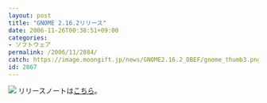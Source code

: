 ```yaml
---
layout: post
title: "GNOME 2.16.2リリース"
date: 2006-11-26T00:38:51+09:00
categories:
- ソフトウェア
permalink: /2006/11/2884/
catch: https://image.moongift.jp/news/GNOME2.16.2_DBEF/gnome_thumb3.png
id: 2867
---
```

[![](https://image.moongift.jp/news/GNOME2.16.2_DBEF/gnome_thumb3.png)](https://image.moongift.jp/news/GNOME2.16.2_DBEF/gnome5.png) リリースノートは[こちら](http://mail.gnome.org/archives/gnome-announce-list/2006-November/msg00062.html)。

